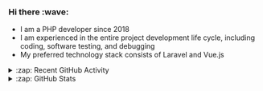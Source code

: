 <h3>Hi there :wave:</h3>

- I am a PHP developer since 2018
- I am experienced in the entire project development life cycle, including coding, software testing, and debugging
- My preferred technology stack consists of Laravel and Vue.js

<details>
  <summary>:zap: Recent GitHub Activity</summary>

<!--RECENT_ACTIVITY:start-->
1. 💪 Opened PR [#4890](https://github.com/ddev/ddev/pull/4890) in [ddev/ddev](https://github.com/ddev/ddev)<br>
2. ⬆️ Pushed 50 commit(s) to [stasadev/ddev](https://github.com/stasadev/ddev)<br>
3. ✔️ Closed issue [#4871](https://github.com/ddev/ddev/issues/4871) in [ddev/ddev](https://github.com/ddev/ddev)<br>
4. ❗️ Opened issue [#4871](https://github.com/ddev/ddev/issues/4871) in [ddev/ddev](https://github.com/ddev/ddev)<br>
5. ✔️ Closed issue [#4827](https://github.com/ddev/ddev/issues/4827) in [ddev/ddev](https://github.com/ddev/ddev)<br>
6. ❗️ Opened issue [#4827](https://github.com/ddev/ddev/issues/4827) in [ddev/ddev](https://github.com/ddev/ddev)<br>
7. ❗️ Opened issue [#2117](https://github.com/Jguer/yay/issues/2117) in [Jguer/yay](https://github.com/Jguer/yay)<br>
8. ⬆️ Pushed 1 commit(s) to [stasadev/ddev](https://github.com/stasadev/ddev)<br>
9. ⬆️ Pushed 1 commit(s) to [stasadev/ddev](https://github.com/stasadev/ddev)<br>
10. ⬆️ Pushed 20 commit(s) to [stasadev/ddev](https://github.com/stasadev/ddev)<br>
<!--RECENT_ACTIVITY:end-->

</details>

<details>
  <summary>:zap: GitHub Stats</summary>

  <picture>
    <source
      srcset="https://github-readme-stats.vercel.app/api?username=stasadev&show_icons=true&count_private=true&include_all_commits=true&hide_border=true&theme=tokyonight"
      media="(prefers-color-scheme: dark)"
    />
    <source
      srcset="https://github-readme-stats.vercel.app/api?username=stasadev&show_icons=true&count_private=true&include_all_commits=true&hide_border=true"
      media="(prefers-color-scheme: light), (prefers-color-scheme: no-preference)"
    />
    <img src="https://github-readme-stats.vercel.app/api?username=stasadev&show_icons=true&count_private=true&include_all_commits=true&hide_border=true" />
  </picture>

</details>
